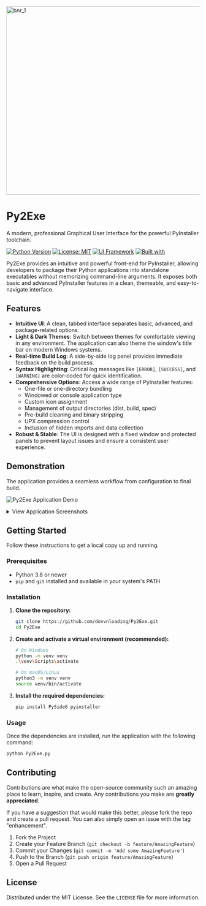 <img width="1024" height="492" alt="bnr_1" src="https://github.com/user-attachments/assets/7820a793-70c4-4632-ab56-b8f2ea8e4ce1" />


# Py2Exe

A modern, professional Graphical User Interface for the powerful PyInstaller toolchain.

[![Python Version](https://img.shields.io/badge/python-3.8+-blue.svg)](https://www.python.org/downloads/)
[![License: MIT](https://img.shields.io/badge/License-MIT-yellow.svg)](https://opensource.org/licenses/MIT)
[![UI Framework](https://img.shields.io/badge/UI-PySide6-2796EC)](https://www.qt.io/qt-for-python)
[![Built with](https://img.shields.io/badge/Built%20with-PyInstaller-informational)](https://pyinstaller.org/)

Py2Exe provides an intuitive and powerful front-end for PyInstaller, allowing developers to package their Python applications into standalone executables without memorizing command-line arguments. It exposes both basic and advanced PyInstaller features in a clean, themeable, and easy-to-navigate interface.

## Features

- **Intuitive UI**: A clean, tabbed interface separates basic, advanced, and package-related options.
- **Light & Dark Themes**: Switch between themes for comfortable viewing in any environment. The application can also theme the window's title bar on modern Windows systems.
- **Real-time Build Log**: A side-by-side log panel provides immediate feedback on the build process.
- **Syntax Highlighting**: Critical log messages like `[ERROR]`, `[SUCCESS]`, and `[WARNING]` are color-coded for quick identification.
- **Comprehensive Options**: Access a wide range of PyInstaller features:
  - One-file or one-directory bundling
  - Windowed or console application type
  - Custom icon assignment
  - Management of output directories (dist, build, spec)
  - Pre-build cleaning and binary stripping
  - UPX compression control
  - Inclusion of hidden imports and data collection
- **Robust & Stable**: The UI is designed with a fixed window and protected panels to prevent layout issues and ensure a consistent user experience.

## Demonstration

The application provides a seamless workflow from configuration to final build.

![Py2Exe Application Demo](https://github.com/user-attachments/assets/e602ac87-7d23-4d8f-9fbd-6c794d860a14)

<details>
<summary>View Application Screenshots</summary>
  
| Basic Options | Advanced Options |
| :---: | :---: |
| <img width="470" alt="Basic Options Tab" src="https://github.com/user-attachments/assets/1a12d6a1-fb95-4ffe-b4ce-220a47f5b6d3" /> | <img width="470" alt="Advanced Options Tab" src="https://github.com/user-attachments/assets/fe03c911-2126-473f-80fd-f740900ae196" /> |

| Package Management | Dark Mode |
| :---: | :---: |
| <img width="470" alt="Package Management Tab" src="https://github.com/user-attachments/assets/16c71df5-be81-47d3-b141-d83740d76f75" /> | <img width="470" alt="Dark Mode" src="https://github.com/user-attachments/assets/e9b7a90c-9e9e-4da7-9f87-dcf7b9102d77" /> |

</details>

## Getting Started

Follow these instructions to get a local copy up and running.

### Prerequisites

- Python 3.8 or newer
- `pip` and `git` installed and available in your system's PATH

### Installation

1.  **Clone the repository:**
    ```sh
    git clone https://github.com/dovvnloading/Py2Exe.git
    cd Py2Exe
    ```

2.  **Create and activate a virtual environment (recommended):**
    ```sh
    # On Windows
    python -m venv venv
    .\venv\Scripts\activate

    # On macOS/Linux
    python3 -m venv venv
    source venv/bin/activate
    ```

3.  **Install the required dependencies:**
    ```sh
    pip install PySide6 pyinstaller
    ```

### Usage

Once the dependencies are installed, run the application with the following command:

```sh
python Py2Exe.py
```

## Contributing

Contributions are what make the open-source community such an amazing place to learn, inspire, and create. Any contributions you make are **greatly appreciated**.

If you have a suggestion that would make this better, please fork the repo and create a pull request. You can also simply open an issue with the tag "enhancement".

1.  Fork the Project
2.  Create your Feature Branch (`git checkout -b feature/AmazingFeature`)
3.  Commit your Changes (`git commit -m 'Add some AmazingFeature'`)
4.  Push to the Branch (`git push origin feature/AmazingFeature`)
5.  Open a Pull Request

## License

Distributed under the MIT License. See the `LICENSE` file for more information.
